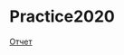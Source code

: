 # Practice2020

[Отчет](https://github.com/Ivan-Batyanovsky/Practice2020/blob/master/Practice2020.pdf)

